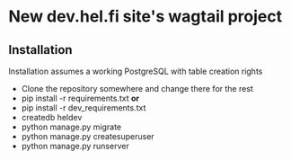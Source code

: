 # New dev.hel.fi site's wagtail project

## Installation

Installation assumes a working PostgreSQL with table creation rights

 * Clone the repository somewhere and change there for the rest
 * pip install -r requirements.txt **or**
  * pip install -r dev_requirements.txt
 * createdb heldev
 * python manage.py migrate
 * python manage.py createsuperuser
 * python manage.py runserver
